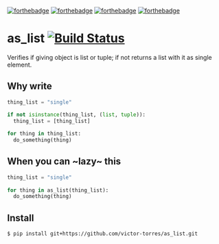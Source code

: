 [![forthebadge](http://forthebadge.com/images/badges/uses-git.svg)](http://forthebadge.com)
[![forthebadge](http://forthebadge.com/images/badges/uses-badges.svg)](http://forthebadge.com)
[![forthebadge](http://forthebadge.com/images/badges/gluten-free.svg)](http://forthebadge.com)
[![forthebadge](http://forthebadge.com/images/badges/makes-people-smile.svg)](http://forthebadge.com)

# as_list [![Build Status](https://travis-ci.org/victor-torres/as_list.png)](https://travis-ci.org/victor-torres/as_list)

Verifies if giving object is list or tuple; if not returns a list with it as single element.

## Why write

```python
thing_list = "single"

if not isinstance(thing_list, (list, tuple)):
  thing_list = [thing_list]
  
for thing in thing_list:
  do_something(thing)
```

## When you can ~lazy~ this

```python
thing_list = "single"
  
for thing in as_list(thing_list):
  do_something(thing)
```

## Install

```shell
$ pip install git+https://github.com/victor-torres/as_list.git
```
